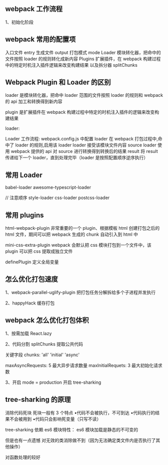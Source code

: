 ## webpack 工作流程

1、初始化阶段

## webpack 常用的配置项

入口文件 entry
生成文件 output
打包模式 mode
Loader 模块转化器，把命中的文件按照 loader 的规则转化成新内容
Plugins 扩展插件，在 webpack 构建过程中的特定时机注入插件逻辑来改变构建结果
以及拆分器 splitChunks

## Webpack Plugin 和 Loader 的区别

loader 是模块转化器，把命中 loader 范围的文件按照 loader 的规则和 webpack 的 api 加工和转换得到新内容

plugin 是扩展插件在 webpack 构建过程中特定的时机注入插件的逻辑来改变构建结果

loader:

Loader 工作流程:
webpack.config.js 中配置 loader
在 webpack 打包过程中,命中了 loader 的规则,启用该 loader
loader 接受该模块文件内容 source
loader 使用 webpack 提供的 api 对 source 进行转换得到转换后的结果 result
将 result 传递给下一个 loader，直到处理完毕（loader 是按照配置顺序逆序执行）

## 常用 Loader

babel-loader
awesome-typescript-loader

// 注意顺序
style-loader
css-loader
postcss-loader

## 常用 plugins

html-webpack-plugin
非常重要的一个 plugin、根据模板 html 创建打包之后的 html 文件，期间可以把 webpack 生成的 chunk 自动引入到 html 中

mini-css-extra-plugin
webpack 会默认把 css 模块打包到一个文件中，该 plugin 可以把 css 提取成独立文件

definePlugin
定义全局变量

## 怎么优化打包速度

1、webpack-parallel-uglify-plugin
把打包任务分解拆给多个子进程并发执行

2、happyHack
缓存打包

## webpack 怎么优化打包体积

1、按需加载 React.lazy

2、代码分割 splitChunks
提取公共代码

关键字段
chunks: 'all' 'initial' 'async'

maxAsyncRequests: 5 最大异步请求数量
maxInitialRequets: 3 最大初始化请求数

3、开启 mode = production 开启 tree-sharking

## tree-sharking 的原理

消除代码死块
死块一般有 3 个特点
•代码不会被执行，不可到达
•代码执行的结果不会被用到
•代码只会影响死变量（只写不读）

tree-sharking 依赖 es6 模块特性：
es6 模块加载是静态的不可变的

但是也有一点遗憾
对无效的类消除做不到（因为无法确定类文件内是否执行了其他操作）

对函数处理的较好
